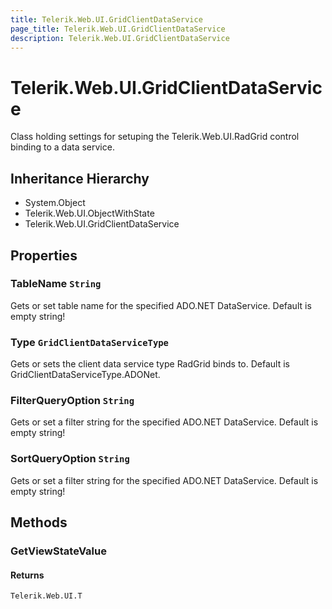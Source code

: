 ```yaml
---
title: Telerik.Web.UI.GridClientDataService
page_title: Telerik.Web.UI.GridClientDataService
description: Telerik.Web.UI.GridClientDataService
---
```


# Telerik.Web.UI.GridClientDataService

Class holding settings for setuping the Telerik.Web.UI.RadGrid control binding to a data service.

## Inheritance Hierarchy

* System.Object
* Telerik.Web.UI.ObjectWithState
* Telerik.Web.UI.GridClientDataService

## Properties

###  TableName `String`

Gets or set table name for the specified ADO.NET DataService. Default is empty string!

###  Type `GridClientDataServiceType`

Gets or sets the client data service type RadGrid binds to.
            Default is GridClientDataServiceType.ADONet.

###  FilterQueryOption `String`

Gets or set a filter string for the specified ADO.NET DataService. Default is empty string!

###  SortQueryOption `String`

Gets or set a filter string for the specified ADO.NET DataService. Default is empty string!

## Methods

###  GetViewStateValue

#### Returns

`Telerik.Web.UI.T` 

